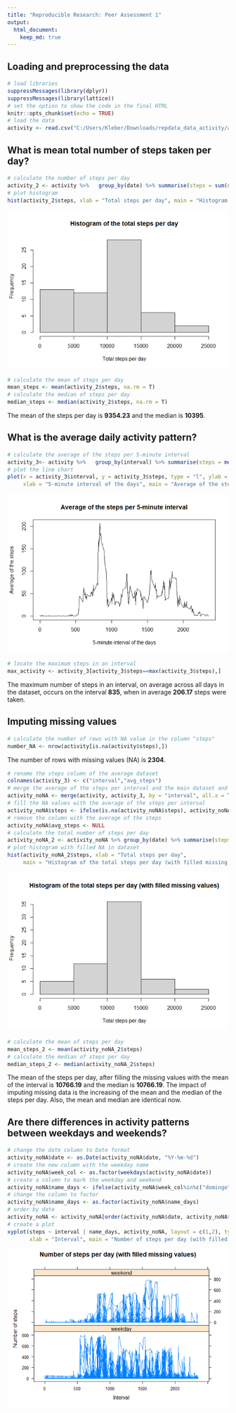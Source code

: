 ```yaml
---
title: "Reproducible Research: Peer Assessment 1"
output: 
  html_document:
    keep_md: true
---
```


## Loading and preprocessing the data


```r
# load libraries
suppressMessages(library(dplyr))
suppressMessages(library(lattice))
# set the option to show the code in the final HTML
knitr::opts_chunk$set(echo = TRUE)
# load the data
activity <- read.csv("C:/Users/Kleber/Downloads/repdata_data_activity/activity.csv")
```


## What is mean total number of steps taken per day?


```r
# calculate the number of steps per day
activity_2 <- activity %>%   group_by(date) %>% summarise(steps = sum(steps, na.rm = T))
# plot histogram
hist(activity_2$steps, xlab = "Total steps per day", main = "Histogram of the total steps per day")
```

![](PA1_template_files/figure-html/unnamed-chunk-1-1.png)<!-- -->

```r
# calculate the mean of steps per day
mean_steps <- mean(activity_2$steps, na.rm = T)
# calculate the median of steps per day
median_steps <- median(activity_2$steps, na.rm = T)
```

The mean of the steps per day is **9354.23** and the median is 
**10395**.

## What is the average daily activity pattern?


```r
# calculate the average of the steps per 5-minute interval
activity_3<- activity %>%   group_by(interval) %>% summarise(steps = mean(steps, na.rm = T))
# plot the line chart
plot(x = activity_3$interval, y = activity_3$steps, type = "l", ylab = "Average of the steps", 
     xlab = "5-minute interval of the days", main = "Average of the steps per 5-minute interval")
```

![](PA1_template_files/figure-html/unnamed-chunk-2-1.png)<!-- -->

```r
# locate the maximum steps in an interval
max_activity <- activity_3[activity_3$steps==max(activity_3$steps),]
```

The maximum number of steps in an interval, on average across all days in the dataset, occurs on the interval 
**835**, when in average **206.17** steps were taken.


## Imputing missing values


```r
# calculate the number of rows with NA value in the column "steps"
number_NA <- nrow(activity[is.na(activity$steps),])
```

The number of rows with missing values (NA) is **2304**.


```r
# rename the steps column of the average dataset
colnames(activity_3) <- c("interval","avg_steps")
# merge the average of the steps per interval and the main dataset and create a new dataset
activity_noNA <- merge(activity, activity_3, by = "interval", all.x = T)
# fill the NA values with the average of the steps per interval
activity_noNA$steps <- ifelse(is.na(activity_noNA$steps), activity_noNA$avg_steps, activity_noNA$steps)
# remove the column with the average of the steps
activity_noNA$avg_steps <- NULL
# calculate the total number of steps per day
activity_noNA_2 <- activity_noNA %>% group_by(date) %>% summarise(steps = sum(steps))
# plot histogram with filled NA in dataset
hist(activity_noNA_2$steps, xlab = "Total steps per day",
     main = "Histogram of the total steps per day (with filled missing values)")
```

![](PA1_template_files/figure-html/unnamed-chunk-4-1.png)<!-- -->

```r
# calculate the mean of steps per day
mean_steps_2 <- mean(activity_noNA_2$steps)
# calculate the median of steps per day
median_steps_2 <- median(activity_noNA_2$steps)
```

The mean of the steps per day, after filling the missing values with the mean of the interval is 
**10766.19** and the median is **10766.19**. The impact of 
imputing missing data is the increasing of the mean and the median of the steps per day. Also, the mean and median are
identical now.

## Are there differences in activity patterns between weekdays and weekends?


```r
# change the date column to Date format
activity_noNA$date <- as.Date(activity_noNA$date, "%Y-%m-%d")
# create the new column with the weekday name
activity_noNA$week_col <- as.factor(weekdays(activity_noNA$date))
# create a column to mark the weekday and weekend
activity_noNA$name_days <- ifelse(activity_noNA$week_col%in%c("domingo","sábado"), "weekend", "weekday")
# change the column to factor
activity_noNA$name_days <- as.factor(activity_noNA$name_days)
# order by date
activity_noNA <- activity_noNA[order(activity_noNA$date, activity_noNA$week_col),]
# create a plot
xyplot(steps ~ interval | name_days, activity_noNA, layout = c(1,2), type = "l", ylab = "Number of steps",
       xlab = "Interval", main = "Number of steps per day (with filled missing values)")
```

![](PA1_template_files/figure-html/unnamed-chunk-5-1.png)<!-- -->
